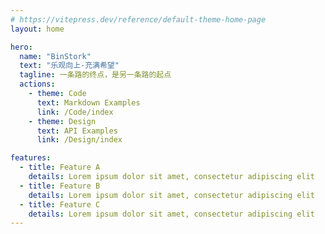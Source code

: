 ```yaml
---
# https://vitepress.dev/reference/default-theme-home-page
layout: home

hero:
  name: "BinStork"
  text: "乐观向上-充满希望"
  tagline: 一条路的终点，是另一条路的起点
  actions:
    - theme: Code
      text: Markdown Examples
      link: /Code/index
    - theme: Design
      text: API Examples
      link: /Design/index

features:
  - title: Feature A
    details: Lorem ipsum dolor sit amet, consectetur adipiscing elit
  - title: Feature B
    details: Lorem ipsum dolor sit amet, consectetur adipiscing elit
  - title: Feature C
    details: Lorem ipsum dolor sit amet, consectetur adipiscing elit
---
```



